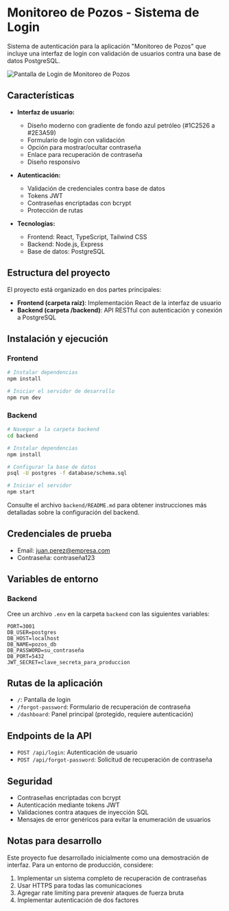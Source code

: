 # Monitoreo de Pozos - Sistema de Login

Sistema de autenticación para la aplicación "Monitoreo de Pozos" que incluye una interfaz de login con validación de usuarios contra una base de datos PostgreSQL.

![Pantalla de Login de Monitoreo de Pozos](public/lovable-uploads/ddc8c695-fc9d-4fa6-a365-bf5f7258bddb.png)

## Características

- **Interfaz de usuario:**
  - Diseño moderno con gradiente de fondo azul petróleo (#1C2526 a #2E3A59)
  - Formulario de login con validación
  - Opción para mostrar/ocultar contraseña
  - Enlace para recuperación de contraseña
  - Diseño responsivo

- **Autenticación:**
  - Validación de credenciales contra base de datos
  - Tokens JWT
  - Contraseñas encriptadas con bcrypt
  - Protección de rutas

- **Tecnologías:**
  - Frontend: React, TypeScript, Tailwind CSS
  - Backend: Node.js, Express
  - Base de datos: PostgreSQL

## Estructura del proyecto

El proyecto está organizado en dos partes principales:

- **Frontend (carpeta raíz)**: Implementación React de la interfaz de usuario
- **Backend (carpeta /backend)**: API RESTful con autenticación y conexión a PostgreSQL

## Instalación y ejecución

### Frontend

```bash
# Instalar dependencias
npm install

# Iniciar el servidor de desarrollo
npm run dev
```

### Backend

```bash
# Navegar a la carpeta backend
cd backend

# Instalar dependencias
npm install

# Configurar la base de datos
psql -U postgres -f database/schema.sql

# Iniciar el servidor
npm start
```

Consulte el archivo `backend/README.md` para obtener instrucciones más detalladas sobre la configuración del backend.

## Credenciales de prueba

- Email: juan.perez@empresa.com
- Contraseña: contraseña123

## Variables de entorno

### Backend

Cree un archivo `.env` en la carpeta `backend` con las siguientes variables:

```
PORT=3001
DB_USER=postgres
DB_HOST=localhost
DB_NAME=pozos_db
DB_PASSWORD=su_contraseña
DB_PORT=5432
JWT_SECRET=clave_secreta_para_produccion
```

## Rutas de la aplicación

- `/`: Pantalla de login
- `/forgot-password`: Formulario de recuperación de contraseña
- `/dashboard`: Panel principal (protegido, requiere autenticación)

## Endpoints de la API

- `POST /api/login`: Autenticación de usuario
- `POST /api/forgot-password`: Solicitud de recuperación de contraseña

## Seguridad

- Contraseñas encriptadas con bcrypt
- Autenticación mediante tokens JWT
- Validaciones contra ataques de inyección SQL
- Mensajes de error genéricos para evitar la enumeración de usuarios

## Notas para desarrollo

Este proyecto fue desarrollado inicialmente como una demostración de interfaz. Para un entorno de producción, considere:

1. Implementar un sistema completo de recuperación de contraseñas
2. Usar HTTPS para todas las comunicaciones
3. Agregar rate limiting para prevenir ataques de fuerza bruta
4. Implementar autenticación de dos factores

